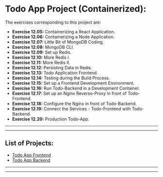 # Todo App Project (Containerized):

The exercises corresponding to this project are:

- **Exercise 12.05:** Containerizing a React Application.
- **Exercise 12.06:** Containerizing a Node Application.
- **Exercise 12.07:** Little Bit of MongoDB Coding.
- **Exercise 12.08:** MongoDB CLI.
- **Exercise 12.09:** Set up Redis.
- **Exercise 12.10:** More Redis I.
- **Exercise 12.11:** More Redis II.
- **Exercise 12.12:** Persisting Data in Redis.
- **Exercise 12.13:** Todo Application Frontend.
- **Exercise 12.14:** Testing during the Build Process.
- **Exercise 12.15:** Set up a Frontend Development Environment.
- **Exercise 12.16:** Run Todo-Backend in a Development Container.
- **Exercise 12.17:** Set up an Nginx Reverse-Proxy in front of Todo-Frontend.
- **Exercise 12.18:** Configure the Nginx in front of Todo-Backend.
- **Exercise 12.19:** Connect the Services - Todo-Frontend with Todo-Backend.
- **Exercise 12.20:** Production Todo-App.

---
---

## List of Projects:

- [Todo App Frontend](./todo-frontend)
- [Todo App Backend](./todo-backend)

---
---